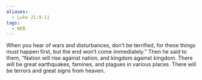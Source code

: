 ```yaml
---
aliases:
  - Luke 21:9-11
tags:
  - WEB
---
```

When you hear of wars and disturbances, don’t be terrified, for these things must happen first, but the end won’t come immediately.” Then he said to them, “Nation will rise against nation, and kingdom against kingdom. There will be great earthquakes, famines, and plagues in various places. There will be terrors and great signs from heaven.